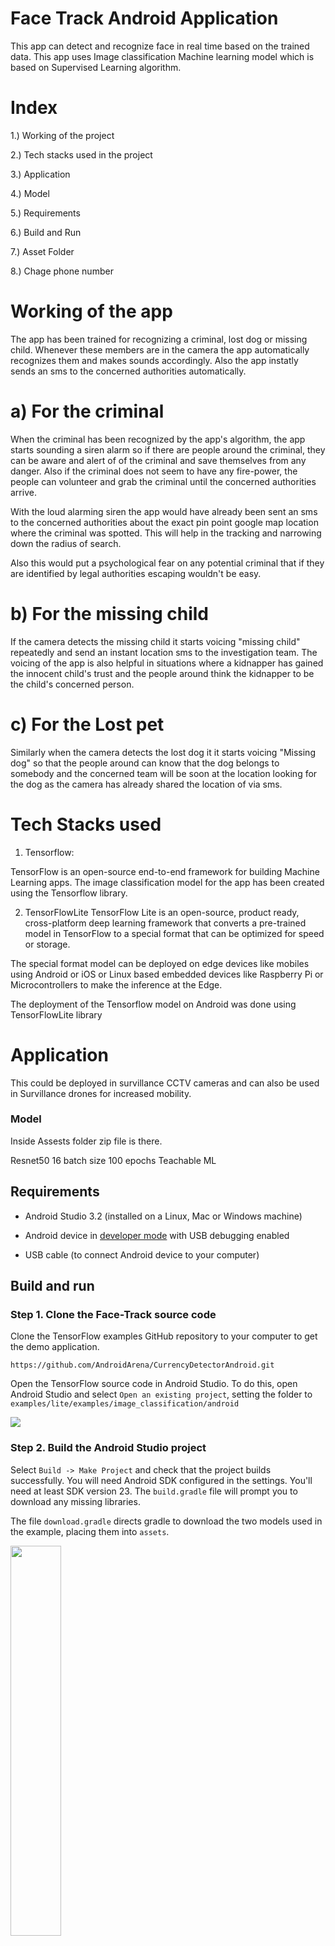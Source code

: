 
# Face Track Android Application

This app can detect and recognize face in real time based on the trained data.
This app uses Image classification Machine learning model which is based on Supervised Learning algorithm.

# Index
1.) Working of the project

2.) Tech stacks used in the project

3.) Application

4.) Model

5.) Requirements

6.) Build and Run

7.) Asset Folder

8.) Chage phone number



# Working of the app
The app has been trained for recognizing a criminal, lost dog or missing child.
Whenever these members are in the camera the app automatically recognizes them and 
makes sounds accordingly. Also the app instatly sends an sms to the concerned authorities
automatically.

# a) For the criminal
When the criminal has been recognized by the app's algorithm, the app starts sounding a
siren alarm so if there are people around the criminal, they can be aware and alert of
of the criminal and save themselves from any danger. Also if the criminal does not seem to have any
fire-power, the people can volunteer and grab the criminal until the concerned authorities arrive.

With the loud alarming siren the app would have already been sent an sms to the concerned authorities
about the exact pin point google map location where the criminal was spotted.
This will help in the tracking and narrowing down the radius of search.

Also this would put a psychological fear on any potential criminal that if they are identified by legal authorities 
escaping wouldn't be easy.

# b) For the missing child
If the camera detects the missing child it starts voicing "missing child" repeatedly and send an instant location sms to the investigation team.
The voicing of the app is also helpful in situations where a kidnapper has gained the innocent child's 
trust and the people around think the kidnapper to be the child's concerned person.

# c) For the Lost pet 
Similarly when the camera detects the lost dog it it starts voicing "Missing dog" so that the people 
around can know that the dog belongs to somebody and the concerned team will be soon at the location
looking for the dog as the camera has already shared the location of via sms. 

# Tech Stacks used

1) Tensorflow:

TensorFlow is an open-source end-to-end framework for building Machine Learning apps.
The image classification model for the app has been created using the Tensorflow 
library.

2) TensorFlowLite
TensorFlow Lite is an open-source, product ready, cross-platform deep learning framework that converts a pre-trained model in TensorFlow to a special format that can be optimized for speed or storage.

The special format model can be deployed on edge devices like mobiles using Android or iOS or Linux based embedded devices like Raspberry Pi or Microcontrollers to make the inference at the Edge.

The deployment of the Tensorflow model on Android was done using TensorFlowLite library

# Application
This could be deployed in survillance CCTV cameras and can also be used in Survillance drones for increased mobility.

### Model
Inside Assests folder zip file is there.

Resnet50 
16 batch size
100 epochs
Teachable ML

## Requirements

*   Android Studio 3.2 (installed on a Linux, Mac or Windows machine)

*   Android device in
    [developer mode](https://developer.android.com/studio/debug/dev-options)
    with USB debugging enabled

*   USB cable (to connect Android device to your computer)

## Build and run

### Step 1. Clone the Face-Track source code

Clone the TensorFlow examples GitHub repository to your computer to get the demo
application.

```
https://github.com/AndroidArena/CurrencyDetectorAndroid.git
```

Open the TensorFlow source code in Android Studio. To do this, open Android
Studio and select `Open an existing project`, setting the folder to
`examples/lite/examples/image_classification/android`

<img src="images/classifydemo_img1.png?raw=true" />

### Step 2. Build the Android Studio project

Select `Build -> Make Project` and check that the project builds successfully.
You will need Android SDK configured in the settings. You'll need at least SDK
version 23. The `build.gradle` file will prompt you to download any missing
libraries.

The file `download.gradle` directs gradle to download the two models used in the
example, placing them into `assets`.

<img src="images/classifydemo_img4.png?raw=true" style="width: 40%" />

<img src="images/classifydemo_img2.png?raw=true" style="width: 60%" />

<aside class="note"><b>Note:</b><p>`build.gradle` is configured to use
TensorFlow Lite's nightly build.</p><p>If you see a build error related to
compatibility with Tensorflow Lite's Java API (for example, `method X is
undefined for type Interpreter`), there has likely been a backwards compatible
change to the API. You will need to run `git pull` in the examples repo to
obtain a version that is compatible with the nightly build.</p></aside>

### Step 3. Install and run the app

Connect the Android device to the computer and be sure to approve any ADB
permission prompts that appear on your phone. Select `Run -> Run app.` Select
the deployment target in the connected devices to the device on which the app
will be installed. This will install the app on the device.

<img src="images/classifydemo_img5.png?raw=true" style="width: 60%" />

<img src="images/classifydemo_img6.png?raw=true" style="width: 70%" />

<img src="images/classifydemo_img7.png?raw=true" style="width: 40%" />

<img src="images/classifydemo_img8.png?raw=true" style="width: 80%" />

To test the app, open the app called `TFL Classify` on your device. When you run
the app the first time, the app will request permission to access the camera.
Re-installing the app may require you to uninstall the previous installations.

## Assets folder
_Do not delete the assets folder content_. If you explicitly deleted the
files, choose `Build -> Rebuild` to re-download the deleted model files into the
assets folder.

## To change the phone number for sms:
Open Utils.java class.
